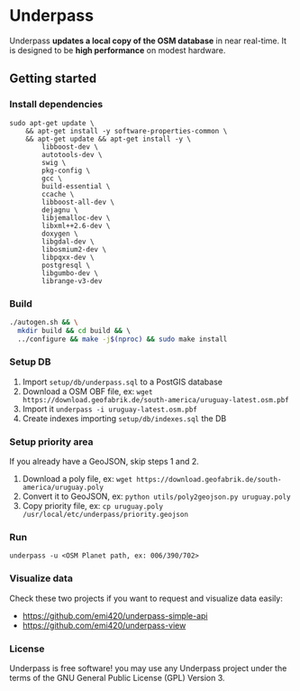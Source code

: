 # Underpass

Underpass **updates a local copy of the OSM database** in near real-time. 
It is designed to be **high performance** on modest hardware.

## Getting started

### Install dependencies

```
sudo apt-get update \
    && apt-get install -y software-properties-common \
    && apt-get update && apt-get install -y \
        libboost-dev \
        autotools-dev \
        swig \
        pkg-config \
        gcc \
        build-essential \
        ccache \
        libboost-all-dev \
        dejagnu \
        libjemalloc-dev \
        libxml++2.6-dev \
        doxygen \
        libgdal-dev \
        libosmium2-dev \
        libpqxx-dev \
        postgresql \
        libgumbo-dev \
        librange-v3-dev
```
### Build

```bash
./autogen.sh && \
  mkdir build && cd build && \ 
  ../configure && make -j$(nproc) && sudo make install
```

### Setup DB

1. Import `setup/db/underpass.sql` to a PostGIS database
2. Download a OSM OBF file, ex: `wget https://download.geofabrik.de/south-america/uruguay-latest.osm.pbf`
3. Import it `underpass -i uruguay-latest.osm.pbf`
4. Create indexes importing `setup/db/indexes.sql` the DB

### Setup priority area

If you already have a GeoJSON, skip steps 1 and 2.

1. Download a poly file, ex: `wget https://download.geofabrik.de/south-america/uruguay.poly`
2. Convert it to GeoJSON, ex: `python utils/poly2geojson.py uruguay.poly`
3. Copy priority file, ex: `cp uruguay.poly /usr/local/etc/underpass/priority.geojson`

### Run

`underpass -u <OSM Planet path, ex: 006/390/702>`

### Visualize data

Check these two projects if you want to request and visualize data easily:

* https://github.com/emi420/underpass-simple-api
* https://github.com/emi420/underpass-view


### License

Underpass is free software! you may use any Underpass project under the terms of
the GNU General Public License (GPL) Version 3.
